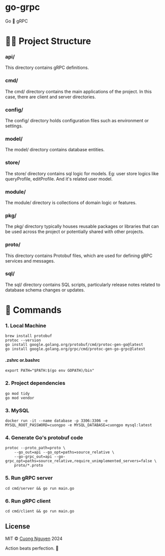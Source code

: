 # go-grpc

Go 🤝 gRPC

# 🧑‍💻 Project Structure

### api/

This directory contains gRPC definitions.

### cmd/

The cmd/ directory contains the main applications of the project. In this case, there are client and server directories.

### config/

The config/ directory holds configuration files  such as environment or settings.

### model/

The model/ directory contains database entities.

### store/

The store/ directory contains sql logic for models. Eg: user store logics like queryProfile, editProfile. And it's related user model.

### module/

The module/ directory is collections of domain logic or features.

### pkg/

The pkg/ directory typically houses reusable packages or libraries that can be used across the project or potentially shared with other projects.

### proto/

This directory contains Protobuf files, which are used for defining gRPC services and messages.

### sql/

The sql/ directory contains SQL scripts, particularly release notes related to database schema changes or updates.

# 🐧 Commands

### 1. Local Machine

```shell script
brew install protobuf
protoc --version
go install google.golang.org/protobuf/cmd/protoc-gen-go@latest
go install google.golang.org/grpc/cmd/protoc-gen-go-grpc@latest
```

#### .zshrc or.bashrc

```shell script
export PATH="$PATH:$(go env GOPATH)/bin"
```

### 2. Project dependencies

```shell script
go mod tidy
go mod vendor
```

### 3. MySQL

```shell script
docker run -it --name database -p 3306:3306 -e MYSQL_ROOT_PASSWORD=cuongpo -e MYSQL_DATABASE=cuongpo mysql:latest
```

### 4. Generate Go's protobuf code

```shell script
protoc --proto_path=proto \
    --go_out=api --go_opt=paths=source_relative \
    --go-grpc_out=api --go-grpc_opt=paths=source_relative,require_unimplemented_servers=false \
    proto/*.proto
```

### 5. Run gRPC server

```shell script
cd cmd/server && go run main.go
```

### 6. Run gRPC client

```shell script
cd cmd/client && go run main.go
```

## License

MIT © [Cuong Nguyen](https://github.com/cuongnd9/) 2024


<!-- INSPIRATIONAL_QUOTE_START -->
Action beats perfection.
🦖
<!-- INSPIRATIONAL_QUOTE_END -->
